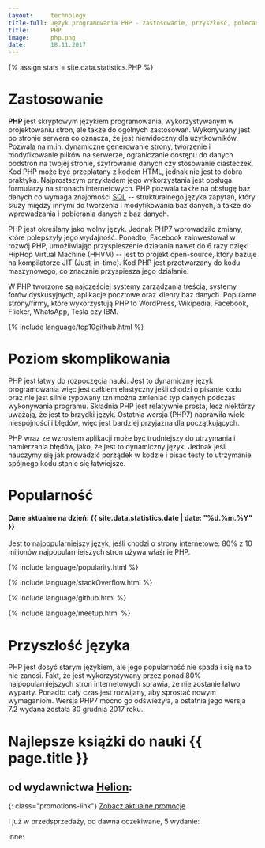 ```yaml
---
layout:     technology
title-full: Język programowania PHP - zastosowanie, przyszłość, polecane książki
title:      PHP
image:		php.png
date:       18.11.2017
---
```


{% assign stats = site.data.statistics.PHP %}

# Zastosowanie

**PHP** jest skryptowym językiem programowania, wykorzystywanym w projektowaniu stron, ale także do ogólnych zastosowań. Wykonywany jest po stronie serwera co oznacza, że jest niewidoczny dla użytkowników. Pozwala na m.in. dynamiczne generowanie strony, tworzenie i modyfikowanie plików na serwerze, ograniczanie dostępu do danych podstron na twojej stronie, szyfrowanie danych czy stosowanie ciasteczek. Kod PHP może być przeplatany z kodem HTML, jednak nie jest to dobra praktyka. Najprostszym przykładem jego wykorzystania jest obsługa formularzy na stronach internetowych. PHP pozwala także na obsługę baz danych co wymaga znajomości [SQL](/technologie/sql) -- strukturalnego języka zapytań, który służy między innymi do tworzenia i modyfikowania baz danych, a także do wprowadzania i pobierania danych z baz danych.

PHP jest określany jako wolny język. Jednak PHP7 wprowadziło zmiany, które polepszyły jego wydajność. Ponadto, Facebook zainwestował w rozwój PHP, umożliwiając przyspieszenie działania nawet do 6 razy dzięki HipHop Virtual Machine (HHVM) -- jest to projekt open-source, który bazuje na kompilatorze JIT (Just-in-time). Kod PHP jest przetwarzany do kodu maszynowego, co znacznie przyspiesza jego działanie.

W PHP tworzone są najczęściej systemy zarządzania treścią, systemy forów dyskusyjnych, aplikacje pocztowe oraz klienty baz danych.
Popularne strony/firmy, które wykorzystują PHP to WordPress, Wikipedia, Facebook, Flicker, WhatsApp, Tesla czy IBM.

{% include language/top10github.html %}

# Poziom skomplikowania

PHP jest łatwy do rozpoczęcia nauki. Jest to dynamiczny język programowania więc jest całkiem elastyczny jeśli chodzi o pisanie kodu oraz nie jest silnie typowany tzn można zmieniać typ danych podczas wykonywania programu. Składnia PHP jest relatywnie prosta, lecz niektórzy uważają, że jest to brzydki język. Ostatnia wersja (PHP7) naprawiła wiele niespójności i błędów, więc jest bardziej przyjazna dla początkujących.

PHP wraz ze wzrostem aplikacji może być trudniejszy do utrzymania i namierzania błędów, jako, że jest to dynamiczny język. Jednak jeśli nauczymy się jak prowadzić porządek w kodzie i pisać testy to utrzymanie spójnego kodu stanie się łatwiejsze.

# Popularność

<h4>Dane aktualne na dzień: {{ site.data.statistics.date | date: "%d.%m.%Y"  }}</h4>

Jest to najpopularniejszy język, jeśli chodzi o strony internetowe. 80% z 10 milionów najpopularniejszych stron używa właśnie PHP.

{% include language/popularity.html %}

{% include language/stackOverflow.html %}

{% include language/github.html %}

{% include language/meetup.html %}

# Przyszłość języka

PHP jest dosyć starym językiem, ale jego popularność nie spada i się na to nie zanosi. Fakt, że jest wykorzystywany przez ponad 80% najpopularniejszych stron internetowych sprawia, że nie zostanie łatwo wyparty. Ponadto cały czas jest rozwijany, aby sprostać nowym wymaganiom. Wersja PHP7 mocno go odświeżyła, a ostatnia jego wersja 7.2 wydana została 30 grudnia 2017 roku.

# Najlepsze książki do nauki {{ page.title }}
## od wydawnictwa [Helion](https://helion.pl/view/9102Q):

{: class="promotions-link"}
[Zobacz aktualne promocje](https://helion.pl/page/9102Q/promocje)


<div class="book">
    <script src="https://helion.pl/plugins/new/ksiazkasm.phi?id=php7pk&nr=9102Q&size=181&utf8=1"></script>
</div>

<div class="book">
    <script src="https://helion.pl/plugins/new/ksiazkasm.phi?id=phmdk3&nr=9102Q&size=181&utf8=1"></script>
</div>

<div class="book">
    <script src="https://helion.pl/plugins/new/ksiazkasm.phi?id=phpwzo&nr=9102Q&size=181&utf8=1"></script>
</div>

I już w przedsprzedaży, od dawna oczekiwane, 5 wydanie:

<div class="book">
    <script src="https://helion.pl/plugins/new/ksiazkasm.phi?id=phpob5&nr=9102Q&size=181&utf8=1"></script>
</div>

Inne:

<div class="book">
    <script src="https://helion.pl/plugins/new/ksiazkasm.phi?id=twbeap&nr=9102Q&size=181&utf8=1"></script>
</div>